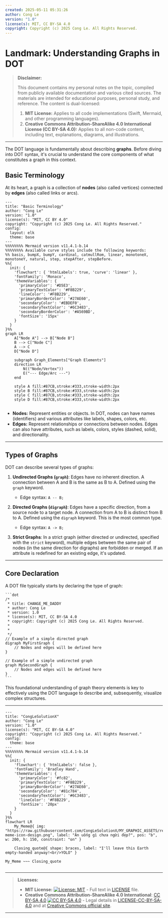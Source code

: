 ```yaml
---
created: 2025-05-11 05:31:26
author: Cong Le
version: "1.0"
license(s): MIT, CC BY-SA 4.0
copyright: Copyright (c) 2025 Cong Le. All Rights Reserved.
---
```



# Landmark: Understanding Graphs in DOT
> **Disclaimer:**
>
> This document contains my personal notes on the topic,
> compiled from publicly available documentation and various cited sources.
> The materials are intended for educational purposes, personal study, and reference.
> The content is dual-licensed:
> 1. **MIT License:** Applies to all code implementations (Swift, Mermaid, and other programming languages).
> 2. **Creative Commons Attribution-ShareAlike 4.0 International License (CC BY-SA 4.0):** Applies to all non-code content, including text, explanations, diagrams, and illustrations.
---



The DOT language is fundamentally about describing **graphs**. Before diving into DOT syntax, it's crucial to understand the core components of what constitutes a graph in this context.

## Basic Terminology

At its heart, a graph is a collection of **nodes** (also called vertices) connected by **edges** (also called links or arcs).

```mermaid
---
title: "Basic Terminology"
author: "Cong Le"
version: "1.0"
license(s): "MIT, CC BY 4.0"
copyright: "Copyright (c) 2025 Cong Le. All Rights Reserved."
config:
  layout: elk
  theme: base
---
%%%%%%%% Mermaid version v11.4.1-b.14
%%%%%%%% Available curve styles include the following keywords:
%% basis, bumpX, bumpY, cardinal, catmullRom, linear, monotoneX, monotoneY, natural, step, stepAfter, stepBefore.
%%{
  init: {
    'flowchart': { 'htmlLabels': true, 'curve': 'linear' },
    'fontFamily': 'Monaco',
    'themeVariables': {
      'primaryColor': '#D5E3',
      'primaryTextColor': '#F8B229',
      'lineColor': '#F8B229',
      'primaryBorderColor': '#27AE60',
      'secondaryColor': '#EBDEF0',
      'secondaryTextColor': '#6C3483',
      'secondaryBorderColor': '#A569BD',
      'fontSize': '15px'
    }
  }
}%%
graph LR
    A["Node A"] --> B["Node B"]
    B --> C["Node C"]
    A --> C
    D["Node D"]

    subgraph Graph_Elements["Graph Elements"]
    direction LR
        N(("Node/Vertex"))
        E("--- Edge/Arc ---")
    end

    style A fill:#87CB,stroke:#333,stroke-width:2px
    style B fill:#87CB,stroke:#333,stroke-width:2px
    style C fill:#87CB,stroke:#333,stroke-width:2px
    style D fill:#87CB,stroke:#333,stroke-width:2px
    
```

*   **Nodes:** Represent entities or objects. In DOT, nodes can have names (identifiers) and various attributes like labels, shapes, colors, etc.
*   **Edges:** Represent relationships or connections between nodes. Edges can also have attributes, such as labels, colors, styles (dashed, solid), and directionality.

---

## Types of Graphs

DOT can describe several types of graphs:

1.  **Undirected Graphs (`graph`)**: Edges have no inherent direction. A connection between A and B is the same as B to A. Defined using the `graph` keyword.
    *   Edge syntax: `A -- B;`

2.  **Directed Graphs (`digraph`)**: Edges have a specific direction, from a source node to a target node. A connection from A to B is distinct from B to A. Defined using the `digraph` keyword. This is the most common type.
    *   Edge syntax: `A -> B;`

3.  **Strict Graphs**: In a strict graph (either directed or undirected, specified with the `strict` keyword), multiple edges between the same pair of nodes (in the same direction for digraphs) are forbidden or merged. If an attribute is redefined for an existing edge, it's updated.

---

## Core Declaration

A DOT file typically starts by declaring the type of graph:

````
```dot
/*
 * title: CHANGE_ME_DADDY
 * author: Cong Le
 * version: 1.0
 * license(s): MIT, CC BY-SA 4.0
 * copyright: Copyright (c) 2025 Cong Le. All Rights Reserved.
 * 
 * 
 */
// Example of a simple directed graph
digraph MyFirstGraph {
    // Nodes and edges will be defined here
}

// Example of a simple undirected graph
graph MySecondGraph {
    // Nodes and edges will be defined here
}
```
````

This foundational understanding of graph theory elements is key to effectively using the DOT language to describe and, subsequently, visualize complex structures.






---

<!-- 
```mermaid
%% Current Mermaid version
info
```  -->


```mermaid
---
title: "CongLeSolutionX"
author: "Cong Le"
version: "1.0"
license(s): "MIT, CC BY-SA 4.0"
copyright: "Copyright (c) 2025 Cong Le. All Rights Reserved."
config:
  theme: base
---
%%%%%%%% Mermaid version v11.4.1-b.14
%%{
  init: {
    'flowchart': { 'htmlLabels': false },
    'fontFamily': 'Bradley Hand',
    'themeVariables': {
      'primaryColor': '#fc82',
      'primaryTextColor': '#F8B229',
      'primaryBorderColor': '#27AE60',
      'secondaryColor': '#81c784',
      'secondaryTextColor': '#6C3483',
      'lineColor': '#F8B229',
      'fontSize': '20px'
    }
  }
}%%
flowchart LR
    My_Meme@{ img: "https://raw.githubusercontent.com/CongLeSolutionX/MY_GRAPHIC_ASSETS/refs/heads/Designing_graphic_syntax/MY_MEME/My-meme-icon-design.png", label: "Ăn uống gì chưa ngừi đẹp?", pos: "b", w: 200, h: 150, constraint: "on" }

    Closing_quote@{ shape: braces, label: "I'll leave this Earth empty-handed anyway!<br/>YOLO" }

My_Meme ~~~ Closing_quote


```

---
>**Licenses:**
>
>- **MIT License:**  [![License: MIT](https://img.shields.io/badge/License-MIT-yellow.svg)](LICENSE) - Full text in [LICENSE](LICENSE) file.
>- **Creative Commons Attribution-ShareAlike 4.0 International**: [CC BY-SA 4.0](https://creativecommons.org/licenses/by-sa/4.0/) [![CC BY-SA 4.0](https://licensebuttons.net/l/by-sa/4.0/88x31.png)](https://creativecommons.org/licenses/by-sa/4.0/) - Legal details in [LICENSE-CC-BY-SA-4.0](LICENSE-CC-BY-SA-4.0) and at [Creative Commons official site](https://creativecommons.org/licenses/by-sa/4.0/).
>
---